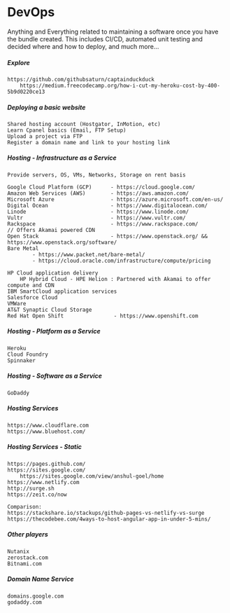 # DevOps

Anything and Everything related to maintaining a software once you have the bundle created. This includes CI/CD, automated unit testing and decided where and how to deploy, and much more...

##### Explore

```
https://github.com/githubsaturn/captainduckduck
    https://medium.freecodecamp.org/how-i-cut-my-heroku-cost-by-400-5b9d0220ce13
```

##### Deploying a basic website

```
Shared hosting account (Hostgator, InMotion, etc)
Learn Cpanel basics (Email, FTP Setup)
Upload a project via FTP
Register a domain name and link to your hosting link
```

##### Hosting - Infrastructure as a Service

```
Provide servers, OS, VMs, Networks, Storage on rent basis

Google Cloud Platform (GCP)      - https://cloud.google.com/
Amazon Web Services (AWS)        - https://aws.amazon.com/
Microsoft Azure                  - https://azure.microsoft.com/en-us/
Digital Ocean                    - https://www.digitalocean.com/
Linode                           - https://www.linode.com/
Vultr                            - https://www.vultr.com/
Rackspace                        - https://www.rackspace.com/            // Offers Akamai powered CDN
Open Stack                       - https://www.openstack.org/ && https://www.openstack.org/software/
Bare Metal
        - https://www.packet.net/bare-metal/
        - https://cloud.oracle.com/infrastructure/compute/pricing

HP Cloud application delivery
    HP Hybrid Cloud - HPE Helion : Partnered with Akamai to offer compute and CDN
IBM SmartCloud application services
Salesforce Cloud
VMWare
AT&T Synaptic Cloud Storage
Red Hat Open Shift                - https://www.openshift.com
```

##### Hosting - Platform as a Service

```
Heroku
Cloud Foundry
Spinnaker
```

##### Hosting - Software as a Service

```
GoDaddy
```

##### Hosting Services

```
https://www.cloudflare.com
https://www.bluehost.com/
```

##### Hosting Services - Static

```
https://pages.github.com/
https://sites.google.com/
    https://sites.google.com/view/anshul-goel/home
https://www.netlify.com
http://surge.sh
https://zeit.co/now

Comparison:
https://stackshare.io/stackups/github-pages-vs-netlify-vs-surge
https://thecodebee.com/4ways-to-host-angular-app-in-under-5-mins/
```

##### Other players

```
Nutanix
zerostack.com
Bitnami.com
```

##### Domain Name Service

```
domains.google.com
godaddy.com
```



